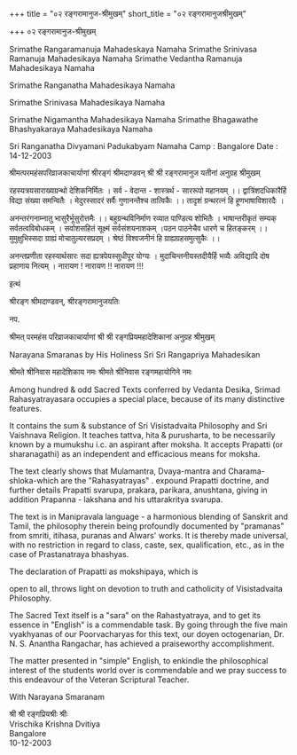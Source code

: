+++
title = "०२ रङ्गरामानुज-श्रीमुखम्"
short_title = "०२ रङ्गरामानुजश्रीमुखम्"

+++
०२ रङ्गरामानुज-श्रीमुखम्

Srimathe Rangaramanuja Mahadeskaya Namaha Srimathe Srinivasa Ramanuja Mahadesikaya Namaha Srimathe Vedantha Ramanuja Mahadesikaya Namaha

Srimathe Ranganatha Mahadesikaya Namaha

Srimathe Srinivasa Mahadesikaya Namaha

Srimathe Nigamantha Mahadesikaya Namaha Srimathe Bhagawathe Bhashyakaraya Mahadesikaya Namaha

Sri Ranganatha Divyamani Padukabyam Namaha Camp : Bangalore Date : 14-12-2003

श्रीमत्परमहंसपरिव्राजकाचार्याणां श्रीरङ्गं श्रीमदाण्डवन् श्री श्री रङ्गरामानुज यतीनां अनुग्रह श्रीमुखम्

रहस्यत्रयसाराख्यग्रन्थो देशिकनिर्मितः । सर्व - वेदान्त - शास्त्रर्थ - साररूपो महानयम् ।। द्वात्रिंशदधिकारैर्हि विद्या संख्या समन्वितैः । मेदुरस्सादरं सर्वैः गुणानन्तैश्च तात्विकैः ।। तादृशं ग्रन्थरत्नं हि हूणभाषाविशारदैः ।

अनन्तरंगनाम्नातु भासुरैर्भूसुरोत्तमैः ।। बहुग्रन्थविनिर्माण रव्यात पाण्डित्य शोभितैः । भाषान्तरीकृतं सम्यक् सर्वतत्वविबोधकम् । सर्वाशसहितं सूक्ष्मं सर्वसंशयनाशकम् ।पठन पाठनेचैव धारणे च हितङ्करम् ।। मुमुक्षुभिस्सदा ग्राह्यं मोचातुल्यरसप्रदम् । श्रेष्ठं विश्वजनीनं हि ग्राह्यग्रहसमुत्सुकैः ।।

अनन्तप्रणीता रहस्यार्थसारः सदा ह्यत्रपेयस्सुधीपूर योग्यः । मुदाचिन्तनीयस्तदीयैर्हि भव्यैः अविद्यादि दोष प्रहाणाय नित्यम् । नारायण ! नारायण !! नारायण !!!

इत्थं

श्रीरङ्ग श्रीमदाण्डवन्, श्रीरङ्गरामानुजयतिः

नप.

श्रीमत् परमहंस परिव्राजकाचार्याणां श्री श्री रङ्गप्रियमहादेशिकानां अनुग्रह श्रीमुखम्

Narayana Smaranas by His Holiness Sri Sri Rangapriya Mahadesikan

श्रीमते श्रीनिवास महादेशिकाय नमः श्रीमते श्रीनिवास रङ्गमहायोगिने नमः

Among hundred & odd Sacred Texts conferred by Vedanta Desika, Srimad Rahasyatrayasara occupies a special place, because of its many distinctive features.

It contains the sum & substance of Sri Visistadvaita Philosophy and Sri Vaishnava Religion. It teaches tattva, hita & purusharta, to be necessarily known by a mumukshu i.c. an aspirant after moksha. It accepts Prapatti (or sharanagathi) as an independent and efficacious means for moksha.

The text clearly shows that Mulamantra, Dvaya-mantra and Charama-shloka-which are the "Rahasyatrayas" . expound Prapatti doctrine, and further details Prapatti svarupa, prakara, parikara, anushtana, giving in addition Prapanna - lakshana and his uttarakritya svarupa.

The text is in Manipravala language - a harmonious blending of Sanskrit and Tamil, the philosophy therein being profoundly documented by "pramanas" from smriti, itihasa, puranas and Alwars' works. It is thereby made universal, with no restriction in regard to class, caste, sex, qualification, etc., as in the case of Prastanatraya bhashyas.

The declaration of Prapatti as mokshipaya, which is

open to all, throws light on devotion to truth and catholicity of Visistadvaita Philosophy.

The Sacred Text itself is a "sara" on the Rahastyatraya, and to get its essence in "English" is a commendable task. By going through the five main vyakhyanas of our Poorvacharyas for this text, our doyen octogenarian, Dr. N. S. Anantha Rangachar, has achieved a praiseworthy accomplishment.

The matter presented in "simple" English, to enkindle the philosophical interest of the students world over is commendable and we pray success to this endeavour of the Veteran Scriptural Teacher.

With Narayana Smaranam

श्री श्री रङ्गप्रियश्रीः श्रीः  
Vrischika Krishna Dvitiya  
Bangalore  
10-12-2003
